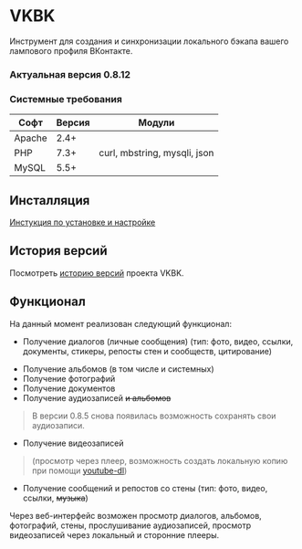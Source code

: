 # VKBK
Инструмент для создания и синхронизации локального бэкапа вашего лампового профиля ВКонтакте.

### Актуальная версия 0.8.12

### Системные требования
Софт | Версия | Модули
--- | --- | ---
Apache | 2.4+ | 
PHP | 7.3+ | curl, mbstring, mysqli, json
MySQL | 5.5+ | 

## Инсталляция
[Инстукция по установке и настройке](https://github.com/Chiaki/VKBK/wiki/Установка-и-настройка)

## История версий
Посмотреть [историю версий](CHANGELOG.md) проекта VKBK.

## Функционал
На данный момент реализован следующий функционал:
+ Получение диалогов (личные сообщения) (тип: фото, видео, ссылки, документы, стикеры, репосты стен и сообществ, цитирование)
- Получение альбомов (в том числе и системных)
- Получение фотографий
- Получение документов
- Получение аудиозаписей ~~и альбомов~~
> В версии 0.8.5 снова появилась возможность сохранять свои аудиозаписи.
- Получение видеозаписей
> (просмотр через плеер, возможность создать локальную копию при помощи [youtube-dl](https://github.com/rg3/youtube-dl))
* Получение сообщений и репостов со стены (тип: фото, видео, ссылки, ~~музыка~~)

Через веб-интерфейс возможен просмотр диалогов, альбомов, фотографий, стены, прослушивание аудиозаписей, просмотр видеозаписей через локальный и сторонние плееры.

